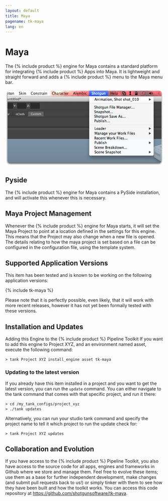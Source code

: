 ```yaml
---
layout: default
title: Maya
pagename: tk-maya
lang: en
---
```


# Maya

The {% include product %} engine for Maya contains a standard platform for integrating {% include product %} Apps into Maya. It is lightweight and straight forward and adds a {% include product %} menu to the Maya menu bar.

![Engine](../images/engines/maya_menu.png)

## Pyside

The {% include product %} engine for Maya contains a PySide installation, and will activate this whenever this is necessary.

## Maya Project Management

Whenever the {% include product %} engine for Maya starts, it will set the Maya Project to point at a location defined in the settings for this engine. This means that the Project may also change when a new file is opened. The details relating to how the maya project is set based on a file can be configured in the configuration file, using the template system.

## Supported Application Versions

This item has been tested and is known to be working on the following application versions: 

{% include tk-maya %}

Please note that it is perfectly possible, even likely, that it will work with more recent releases, however it has not yet been formally tested with these versions.

## Installation and Updates

Adding this Engine to the {% include product %} Pipeline Toolkit
If you want to add this engine to Project XYZ, and an environment named asset, execute the following command:

```
> tank Project XYZ install_engine asset tk-maya
```

### Updating to the latest version

If you already have this item installed in a project and you want to get the latest version, you can run the `update` command. You can either navigate to the tank command that comes with that specific project, and run it there:

```
> cd /my_tank_configs/project_xyz
> ./tank updates
```

Alternatively, you can run your studio tank command and specify the project name to tell it which project to run the update check for:

```
> tank Project XYZ updates
```

## Collaboration and Evolution

If you have access to the {% include product %} Pipeline Toolkit, you also have access to the source code for all apps, engines and frameworks in Github where we store and manage them. Feel free to evolve these items; use them as a base for further independent development, make changes (and submit pull requests back to us!) or simply tinker with them to see how they have been built and how the toolkit works. You can access this code repository at https://github.com/shotgunsoftware/tk-maya.





